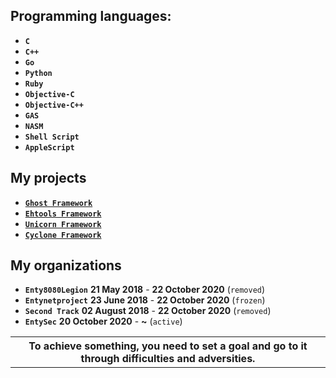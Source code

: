 ## Programming languages:

* **`C`**
* **`C++`**
* **`Go`**
* **`Python`**
* **`Ruby`**
* **`Objective-C`**
* **`Objective-C++`**
* **`GAS`**
* **`NASM`**
* **`Shell Script`**
* **`AppleScript`**

## My projects

* [**`Ghost Framework`**](https://github.com/EntySec/ghost)
* [**`Ehtools Framework`**](https://github.com/entynetproject/ehtools)
* [**`Unicorn Framework`**](https://github.com/EntySec/unicorn)
* [**`Cyclone Framework`**](https://github.com/EntySec/cyclone)

## My organizations

* **`Enty8080Legion`** **21 May 2018** - **22 October 2020** (`removed`)
* **`Entynetproject`** **23 June 2018** - **22 October 2020** (`frozen`)
* **`Second Track`** **02 August 2018** - **22 October 2020** (`removed`)
* **`EntySec`** **20 October 2020** - **~** (`active`)

<table><tr><th>
To achieve something, you need to set a goal and go to it through difficulties and adversities.
</th></tr></table>
